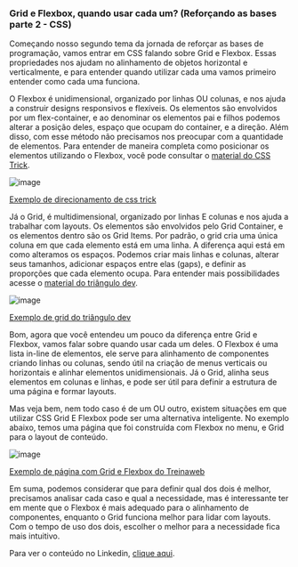 ### Grid e Flexbox, quando usar cada um? (Reforçando as bases parte 2 - CSS)

Começando nosso segundo tema da jornada de reforçar as bases de programação, vamos entrar em CSS falando sobre Grid e Flexbox. Essas propriedades nos ajudam 
no alinhamento de objetos horizontal e verticalmente, e para entender quando utilizar cada uma vamos primeiro entender como cada uma funciona.

O Flexbox é unidimensional, organizado por linhas OU colunas, e nos ajuda a construir designs responsivos e flexíveis. Os elementos são envolvidos por um flex-container, 
e ao denominar os elementos pai e filhos podemos alterar a posição deles, espaço que ocupam do container, e a direção. Além disso, com esse método não precisamos nos preocupar 
com a quantidade de elementos. Para entender de maneira completa como posicionar os elementos utilizando o Flexbox, você pode consultar o [material do CSS Trick](https://css-tricks.com/snippets/css/a-guide-to-flexbox/).

![image](https://user-images.githubusercontent.com/65983895/138311193-0207ebf7-d5ca-4459-a2d3-a5a02b1f427b.png)

[Exemplo de direcionamento de css trick](https://css-tricks.com/snippets/css/a-guide-to-flexbox/)

Já o Grid, é multidimensional, organizado por linhas E colunas e nos ajuda a trabalhar com layouts. Os elementos são envolvidos pelo Grid Container, e os elementos dentro 
são os Grid Items. Por padrão, o grid cria uma única coluna em que cada elemento está em uma linha. A diferença aqui está em como alteramos os espaços. Podemos criar mais 
linhas e colunas, alterar seus tamanhos, adicionar espaços entre elas (gaps), e definir as proporções que cada elemento ocupa. Para entender mais possibilidades acesse o 
[material do triângulo dev](https://triangulo.dev/posts/css-grid-o-que-voce-precisa-saber).

![image](https://user-images.githubusercontent.com/65983895/138311316-d268e5ed-791d-4ef2-becd-d2dab22bead3.png)

[Exemplo de grid do triângulo dev](https://triangulo.dev/posts/css-grid-o-que-voce-precisa-saber)

Bom, agora que você entendeu um pouco da diferença entre Grid e Flexbox, vamos falar sobre quando usar cada um deles. O Flexbox é uma lista in-line de elementos, ele serve 
para alinhamento de componentes criando linhas ou colunas, sendo útil na criação de menus verticais ou horizontais e alinhar elementos unidimensionais. Já o Grid, alinha 
seus elementos em colunas e linhas, e pode ser útil para definir a estrutura de uma página e formar layouts.

Mas veja bem, nem todo caso é de um OU outro, existem situações em que utilizar CSS Grid E Flexbox pode ser uma alternativa inteligente. No exemplo abaixo, temos uma página
que foi construída com Flexbox no menu, e Grid para o layout de conteúdo.

![image](https://user-images.githubusercontent.com/65983895/138311388-59dd1c33-8ba2-40d2-a79d-e4e5db454a26.png)

[Exemplo de página com Grid e Flexbox do Treinaweb](https://www.treinaweb.com.br/blog/flexbox-ou-css-grid)

Em suma, podemos considerar que para definir qual dos dois é melhor, precisamos analisar cada caso e qual a necessidade, mas é interessante ter em mente que o Flexbox é 
mais adequado para o alinhamento de componentes, enquanto o Grid funciona melhor para lidar com layouts. Com o tempo de uso dos dois, escolher o melhor para a necessidade 
fica mais intuitivo.

Para ver o conteúdo no Linkedin, [clique aqui](https://www.linkedin.com/pulse/grid-e-flexbox-quando-usar-cada-um-refor%C3%A7ando-bases-parte-lobo-/).
